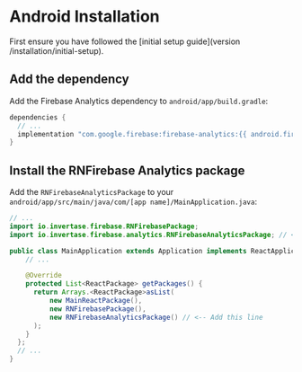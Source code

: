 # Android Installation

First ensure you have followed the [initial setup guide](version /installation/initial-setup).

## Add the dependency

Add the Firebase Analytics dependency to `android/app/build.gradle`:

```groovy
dependencies {
  // ...
  implementation "com.google.firebase:firebase-analytics:{{ android.firebase.analytics }}"
}
```

## Install the RNFirebase Analytics package

Add the `RNFirebaseAnalyticsPackage` to your `android/app/src/main/java/com/[app name]/MainApplication.java`:

```java
// ...
import io.invertase.firebase.RNFirebasePackage;
import io.invertase.firebase.analytics.RNFirebaseAnalyticsPackage; // <-- Add this line

public class MainApplication extends Application implements ReactApplication {
    // ...

    @Override
    protected List<ReactPackage> getPackages() {
      return Arrays.<ReactPackage>asList(
          new MainReactPackage(),
          new RNFirebasePackage(),
          new RNFirebaseAnalyticsPackage() // <-- Add this line
      );
    }
  };
  // ...
}
```
